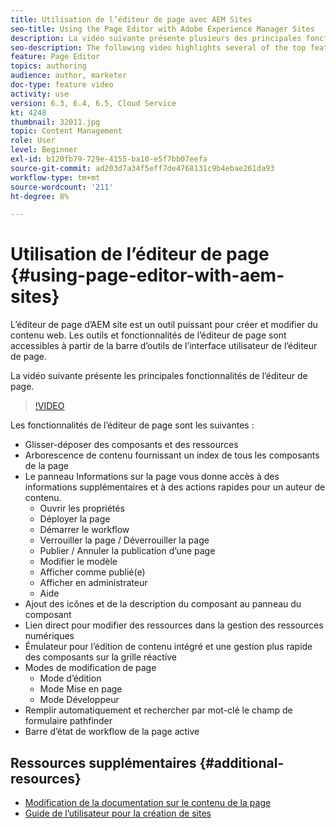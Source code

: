 ```yaml
---
title: Utilisation de l’éditeur de page avec AEM Sites
seo-title: Using the Page Editor with Adobe Experience Manager Sites
description: La vidéo suivante présente plusieurs des principales fonctionnalités de l’éditeur Sites pour les écrans tactiles dans Adobe Experience Manager.
seo-description: The following video highlights several of the top features of the Touch-UI Sites editor in Adobe Experience Manager.
feature: Page Editor
topics: authoring
audience: author, marketer
doc-type: feature video
activity: use
version: 6.3, 6.4, 6.5, Cloud Service
kt: 4248
thumbnail: 32011.jpg
topic: Content Management
role: User
level: Beginner
exl-id: b120fb79-729e-4155-ba10-e5f7bb07eefa
source-git-commit: ad203d7a34f5eff7de4768131c9b4ebae261da93
workflow-type: tm+mt
source-wordcount: '211'
ht-degree: 8%

---
```


# Utilisation de l’éditeur de page {#using-page-editor-with-aem-sites}

L’éditeur de page d’AEM site est un outil puissant pour créer et modifier du contenu web. Les outils et fonctionnalités de l’éditeur de page sont accessibles à partir de la barre d’outils de l’interface utilisateur de l’éditeur de page.

La vidéo suivante présente les principales fonctionnalités de l’éditeur de page.

>[!VIDEO](https://video.tv.adobe.com/v/32011?quality=12&learn=on)

Les fonctionnalités de l’éditeur de page sont les suivantes :

* Glisser-déposer des composants et des ressources
* Arborescence de contenu fournissant un index de tous les composants de la page
* Le panneau Informations sur la page vous donne accès à des informations supplémentaires et à des actions rapides pour un auteur de contenu.
   * Ouvrir les propriétés
   * Déployer la page
   * Démarrer le workflow
   * Verrouiller la page / Déverrouiller la page
   * Publier / Annuler la publication d’une page
   * Modifier le modèle
   * Afficher comme publié(e)
   * Afficher en administrateur
   * Aide
* Ajout des icônes et de la description du composant au panneau du composant
* Lien direct pour modifier des ressources dans la gestion des ressources numériques
* Émulateur pour l’édition de contenu intégré et une gestion plus rapide des composants sur la grille réactive
* Modes de modification de page
   * Mode d’édition
   * Mode Mise en page
   * Mode Développeur
* Remplir automatiquement et rechercher par mot-clé le champ de formulaire pathfinder
* Barre d’état de workflow de la page active

## Ressources supplémentaires {#additional-resources}

* [Modification de la documentation sur le contenu de la page](https://experienceleague.adobe.com/docs/experience-manager-65/authoring/authoring/editing-content.html)
* [Guide de l’utilisateur pour la création de sites](https://experienceleague.adobe.com/docs/experience-manager-65/authoring/home.html)
